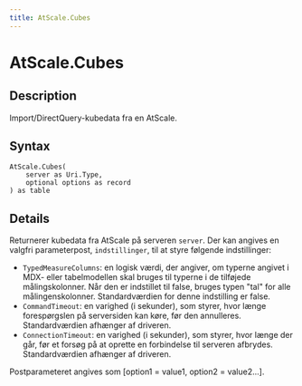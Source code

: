```yaml
---
title: AtScale.Cubes
---
```


# AtScale.Cubes


## Description

Import/DirectQuery-kubedata fra en AtScale.


## Syntax

```powerquery
AtScale.Cubes(
    server as Uri.Type,
    optional options as record
) as table
```


## Details

Returnerer kubedata fra AtScale på serveren <code>server</code>. Der kan angives en valgfri parameterpost, <code>indstillinger</code>, til at styre følgende indstillinger:<ul>        <li><code>TypedMeasureColumns</code>: en logisk værdi, der angiver, om typerne angivet i MDX- eller tabelmodellen skal bruges til typerne i de tilføjede målingskolonner. Når den er indstillet til false, bruges typen "tal" for alle målingenskolonner. Standardværdien for denne indstilling er false.</li>        <li><code>CommandTimeout</code>: en varighed (i sekunder), som styrer, hvor længe forespørgslen på serversiden kan køre, før den annulleres. Standardværdien afhænger af driveren. </li>        <li><code>ConnectionTimeout</code>: en varighed (i sekunder), som styrer, hvor længe der går, før et forsøg på at oprette en forbindelse til serveren afbrydes. Standardværdien afhænger af driveren. </li></ul>Postparameteret angives som [option1 = value1, option2 = value2...].


